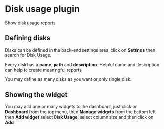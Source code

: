 # Disk usage plugin

Show disk usage reports

## Defining disks

Disks can be defined in the back-end settings area, click on **Settings** then search for Disk Usage.

Every disk has a **name**, **path** and **description**. Helpful name and description can help to create meaningful reports.

You may define as many disks as you want or only single disk.

## Showing the widget

You may add one or many widgets to the dashboard, just click on **Dashboard** from the top menu, then **Manage widgets** from the bottom left then **Add widget** select **Disk Usage**, select column size and then click on **Add**
